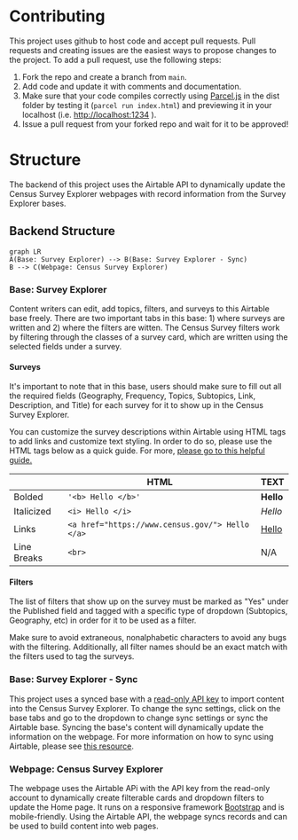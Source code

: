 # Contributing

This project uses github to host code and accept pull requests. Pull requests and creating issues are the easiest ways to propose changes to the project. To add a pull request, use the following steps: 
1. Fork the repo and create a branch from `main`. 
2. Add code and update it with comments and documentation. 
3. Make sure that your code compiles correctly using [Parcel.js](https://github.com/parcel-bundler/parcel) in the dist folder by testing it (`parcel run index.html`) and previewing it in your localhost (i.e. [http://localhost:1234](http://localhost:1234/) ). 
4. Issue a pull request from your forked repo and wait for it to be approved!


# Structure 
The backend of this project uses the Airtable API to dynamically update the Census Survey Explorer webpages with record information from the Survey Explorer bases. 

## Backend Structure

```mermaid
graph LR
A(Base: Survey Explorer) --> B(Base: Survey Explorer - Sync)
B --> C(Webpage: Census Survey Explorer)
```

### Base: Survey Explorer
Content writers can edit, add topics, filters, and surveys to this Airtable base freely. There are two important tabs in this base: 1) where surveys are written and 2) where the filters are witten. The Census Survey filters work by filtering through the classes of a survey card, which are written using the selected fields under a survey. 

#### Surveys
It's important to note that in this base, users should make sure to fill out all the required fields (Geography, Frequency, Topics, Subtopics, Link, Description, and Title) for each survey for it to show up in the Census Survey Explorer.

You can customize the survey descriptions within Airtable using HTML tags to add links and customize text styling. In order to do so, please use the HTML tags below as a quick guide. For more, [please go to this helpful guide.](http://www.simplehtmlguide.com/cheatsheet.php) 

|                |HTML                         |TEXT                   |
|----------------|-------------------------------|-----------------------------|
|Bolded |`'<b> Hello </b>'`            |**Hello**            |
|Italicized         |`<i> Hello </i>`            |*Hello*            |
|Links      |`<a href="https://www.census.gov/"> Hello </a>`            |[Hello](https://www.census.gov/)            |
|Line Breaks       |`<br>`|N/A|

#### Filters
The list of filters that show up on the survey must be marked as "Yes" under the Published field and tagged with a specific type of dropdown (Subtopics, Geography, etc) in order for it to be used as a filter. 

Make sure to avoid extraneous, nonalphabetic characters to avoid any bugs with the filtering. Additionally, all filter names should be an exact match with the filters used to tag the surveys.

### Base: Survey Explorer - Sync
This project uses a synced base with a [read-only API key](https://support.airtable.com/hc/en-us/articles/360056249614-Creating-a-read-only-API-key) to import content into the Census Survey Explorer. To change the sync settings, click on the base tabs and go to the dropdown to change sync settings or sync the Airtable base. Syncing the base's content will dynamically update the information on the webpage. For more information on how to sync using Airtable, please see [this resource](https://support.airtable.com/hc/en-us/articles/360052521254-Airtable-Sync-Basic-setup). 

### Webpage: Census Survey Explorer
The webpage uses the Airtable APi with the API key from the read-only account to dynamically create filterable cards and dropdown filters to update the Home page. It runs on a responsive framework [Bootstrap](https://getbootstrap.com/) and is mobile-friendly. Using the Airtable API, the webpage syncs records and can be used to build content into web pages.
